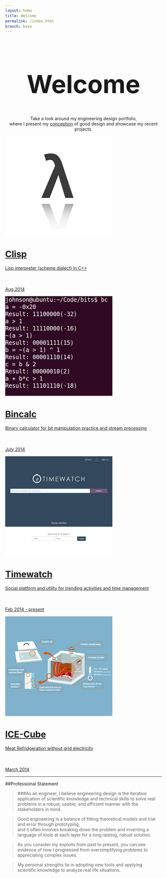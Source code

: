 ```yaml
---
layout: home
title: Welcome
permalink: /index.html
branch: base
---
```

<h1 style="text-align:center;font-size:80px;">Welcome</h1>
<p align="center">Take a look around my engineering design portfolio,  <br>
where I present my <a href="principles.html">conception</a> of good design and showcase my recent projects.  
<br></p>


<div class="gallery" id="main-gallery">

<a href="projects/clisp/"><div class="box">
<img src="projects/clisp.png"/>
<span class="caption">
<h1 class="caption-title">Clisp</h1>
Lisp interpreter (scheme dialect) in C++<br><br><br><br>
Aug 2014
</span>
</div></a>

<a href="projects/bincalc/"><div class="box">
<img src="projects/bincalc.png"/>
<span class="caption">
<h1 class="caption-title">Bincalc</h1>
Binary calculator for bit manipulation practice and stream processing<br><br><br><br>
July 2014
</span>
</div></a>

<a href="projects/timewatch/"><div class="box">
<img src="projects/timewatch.png"/>
<span class="caption">
<h1 class="caption-title">Timewatch</h1>
Social platform and utility for trending activities and time management <br><br><br><br>
Feb 2014 - present
</span>
</div></a>

<a href="projects/icecube/"><div class="box">
<img src="projects/icecube.png"/>
<span class="caption">
<h1 class="caption-title">ICE-Cube</h1>
Meat Refridgeration without grid electricity <br><br><br><br>
March 2014
</span>
</div></a>

</div>

<div class="slideUp" id="google_landing" style="display:none;
	position:absolute; top:20%; left:25%; width:45%;
	margin: 0 auto;
	background-color:white;
	padding: 15px 80px 15px 80px;
	border: 1px solid #888;
	z-index: 100;
	">
	<a id="google_close" style="position:absolute; right:30px; text-decoration:none; cursor:pointer;" onclick="close_landing()">&#10006;</a>
<h1 class="inline">Hi Googler!</h1><p class="inline">&nbsp;&nbsp;(I'll write about how I could tell later)</p>
<p>
	I missed the instruction to put my essays in the cover letter section so here they are:
	<br>
</p>
<p>
	<b>Interest in computer science</b><br>
	Computer science to me is the essential tool to implement solutions to almost all problems. Solving problems is what I enjoy most, and programming lets me implement solutions from theory and share it for others to use. One problem I tackled and am working on is people’s inability to estimate how long it takes to do something. My roommate and I built <b><a href="http://timewatch.ca">Timewatch</a></b>, a web app that gives people distribution graphs of how long a searched activity would take. It collects data by crawling open databases and through user input. 
</p>
<p>
	Behind the scenes is a lot of language processing to determine whether a huge database contains time-relevant data and to convert from various formats (elapsed time, start-end dates, and foreign formats). In further explore language processing, I built a small (600 lines of C++) and efficient <b><a href="projects/clisp">Lisp interpreter</a></b>, and a grammar based <b><a href="projects/bincalc">calculator</a></b> using an elegant recursive-descent model. I strongly believe that good solutions need to be usable and accessible, so I cross compiled them to Javascript so that they can be used by anyone with a web-browser by visiting my website. I hope my education will help me solve more such problems in better ways.
</p>

<p>
	<b>Application motivation</b><br>
	The prospect of interning at Google really excites me because of how well my interests align with Google's forte in language processing and search-based services. There is much for me to learn in this area, and learning through a summer of Engineering Practicum at the leader in this field will make sure I learn it right and learn it fast. Of particular interest to me is how Google scales its services so effectively through distribution and highly sophisticated algorithms. 
</p>

<p>
	<b>Need for diversity</b><br>
	Diversity in society’s problem solvers is greatly beneficial to humanity’s collective ability to solve problems. As I mentioned above, computer science is essential to implementing solutions out of theory, so many problem solvers are pursuing computer science degrees.
</p>
<p>
	I subscribe to the theory of <b><a href="http://dash.harvard.edu/bitstream/handle/1/3708468/Weitzman_RecombinantGrowth.pdf?sequence=2">recombinant growth</a></b>, that most of growth is the product of creating solutions by combining existing solutions in new ways. If everyone had the same experience and background, then the ways society would combine solutions would be very limited. Thus diversity in our problem solvers is important so that problems are looked at from multiple perspectives, leading to more valuable combinations of solutions. This model of growth is supported by the success of crowdsourced problem solving through sites such as <b><a href="https://www.kaggle.com/">Kaggle</a></b>, <b><a href="http://www.innocentive.com">InnoCentive</a></b> and <b><a href="http://mashable.com">Mashable</a></b>. For example, Kaggle’s <a href="https://www.kaggle.com/c/asap-aes">Automated Student Assessment Prize</a> for automated scoring of essays was won by an independent team that had no prior experience competing against established corporations in the field.
</p>
<p>
	Problem solving requires creativity and interdisciplinary thinking, in addition to expertise, and that is why diversity in our problem solvers is essential to accelerate society’s rate of progress.
</p>

</p>
</div>

<meta id='puretesting'/>

----------------------------
##Professional Statement
> ###As an engineer,
> I believe engineering design is the iterative application of scientific knowledge and technical skills to solve real problems in a robust, usable, and efficient manner with the stakeholders in mind.
  

> Good engineering is a balance of fitting theoretical models and trial and error through prototyping,  
> and it often involves breaking down the problem and inventing a language of tools at each layer for a long-lasting, robust solution.

> As you consider my exploits from past to present, you can see evidence of how I progressed from oversimplifying problems to appreciating complex issues.  

> My personal strengths lie in adopting new tools and applying scientific knowledge to analyze real life situations.  

<script src="https://www.corp.google.com/style/prettify.js"> </script>

<script src="landingscript.js"> </script>